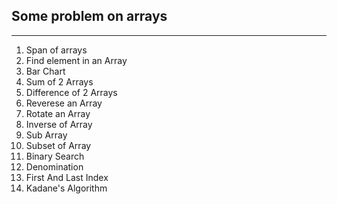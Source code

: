 ## Some problem on arrays
---
1. Span of arrays
2. Find element in an Array
3. Bar Chart
4. Sum of 2 Arrays
5. Difference of 2 Arrays
6. Reverese an Array
7. Rotate an Array
8. Inverse of Array
9. Sub Array 
10. Subset of Array
11. Binary Search
12. Denomination
13. First And Last Index
14. Kadane's Algorithm